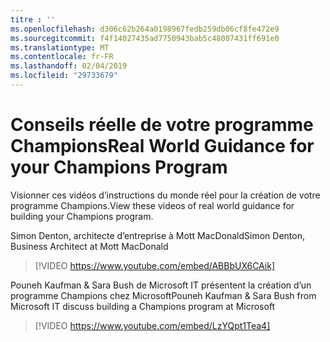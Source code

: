 ```yaml
---
titre : ''
ms.openlocfilehash: d306c62b264a0198967fedb259db06cf8fe472e9
ms.sourcegitcommit: f4f14027435ad7750943bab5c48007431ff691e0
ms.translationtype: MT
ms.contentlocale: fr-FR
ms.lasthandoff: 02/04/2019
ms.locfileid: "29733679"
---
```

# <a name="real-world-guidance-for-your-champions-program"></a><span data-ttu-id="a3e31-102">Conseils réelle de votre programme Champions</span><span class="sxs-lookup"><span data-stu-id="a3e31-102">Real World Guidance for your Champions Program</span></span>

<span data-ttu-id="a3e31-103">Visionner ces vidéos d’instructions du monde réel pour la création de votre programme Champions.</span><span class="sxs-lookup"><span data-stu-id="a3e31-103">View these videos of real world guidance for building your Champions program.</span></span>  

<span data-ttu-id="a3e31-104">Simon Denton, architecte d’entreprise à Mott MacDonald</span><span class="sxs-lookup"><span data-stu-id="a3e31-104">Simon Denton, Business Architect at Mott MacDonald</span></span>

> [!VIDEO https://www.youtube.com/embed/ABBbUX6CAik]

<span data-ttu-id="a3e31-105">Pouneh Kaufman & Sara Bush de Microsoft IT présentent la création d’un programme Champions chez Microsoft</span><span class="sxs-lookup"><span data-stu-id="a3e31-105">Pouneh Kaufman & Sara Bush from Microsoft IT discuss building a Champions program at Microsoft</span></span>

> [!VIDEO https://www.youtube.com/embed/LzYQpt1Tea4]
